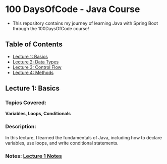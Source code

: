 # 100 DaysOfCode - Java Course
- This repository contains my journey of learning Java with Spring Boot through the 100DaysOfCode course!

## Table of Contents
- [Lecture 1: Basics](#lecture-1-basics)
- [Lecture 2: Data Types](#lecture-2-data-types)
- [Lecture 3: Control Flow](#lecture-3-control-flow)
- [Lecture 4: Methods](#lecture-4-methods)

## Lecture 1: Basics
### Topics Covered:
 **Variables, Loops, Conditionals**

### Description:
 In this lecture, I learned the fundamentals of Java, including how to declare variables, use loops, and write conditional statements.

### Notes: [Lecture 1 Notes](.notes/Lecture%201)
